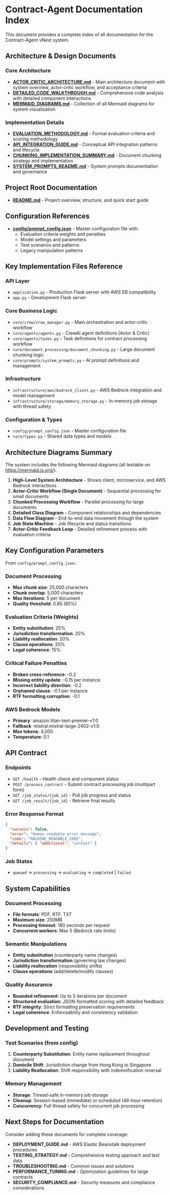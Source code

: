 # Contract-Agent Documentation Index

This document provides a complete index of all documentation for the Contract-Agent vNext system.

## Architecture & Design Documents

### Core Architecture
- **[ACTOR_CRITIC_ARCHITECTURE.md](./ACTOR_CRITIC_ARCHITECTURE.md)** - Main architecture document with system overview, actor-critic workflow, and acceptance criteria
- **[DETAILED_CODE_WALKTHROUGH.md](./DETAILED_CODE_WALKTHROUGH.md)** - Comprehensive code analysis with detailed component interactions
- **[MERMAID_DIAGRAMS.md](./MERMAID_DIAGRAMS.md)** - Collection of all Mermaid diagrams for system visualization

### Implementation Details
- **[EVALUATION_METHODOLOGY.md](./EVALUATION_METHODOLOGY.md)** - Formal evaluation criteria and scoring methodology
- **[API_INTEGRATION_GUIDE.md](./API_INTEGRATION_GUIDE.md)** - Conceptual API integration patterns and lifecycle
- **[CHUNKING_IMPLEMENTATION_SUMMARY.md](./CHUNKING_IMPLEMENTATION_SUMMARY.md)** - Document chunking strategy and implementation
- **[SYSTEM_PROMPTS_README.md](./SYSTEM_PROMPTS_README.md)** - System prompts documentation and governance

## Project Root Documentation
- **[README.md](../README.md)** - Project overview, structure, and quick start guide

## Configuration References
- **[config/prompt_config.json](../config/prompt_config.json)** - Master configuration file with:
  - Evaluation criteria weights and penalties
  - Model settings and parameters
  - Test scenarios and patterns
  - Legacy manipulation patterns

## Key Implementation Files Reference

### API Layer
- `application.py` - Production Flask server with AWS EB compatibility
- `app.py` - Development Flask server

### Core Business Logic
- `core/crew/crew_manager.py` - Main orchestration and actor-critic workflow
- `core/agents/agents.py` - CrewAI agent definitions (Actor & Critic)
- `core/agents/tasks.py` - Task definitions for contract processing workflow
- `core/document_processing/document_chunking.py` - Large document chunking logic
- `core/prompts/system_prompts.py` - AI prompt definitions and management

### Infrastructure
- `infrastructure/aws/bedrock_client.py` - AWS Bedrock integration and model management
- `infrastructure/storage/memory_storage.py` - In-memory job storage with thread safety

### Configuration & Types
- `config/prompt_config.json` - Master configuration file
- `core/types.py` - Shared data types and models

## Architecture Diagrams Summary

The system includes the following Mermaid diagrams (all testable on https://mermaid.js.org/):

1. **High-Level System Architecture** - Shows client, microservice, and AWS Bedrock interactions
2. **Actor-Critic Workflow (Single Document)** - Sequential processing for small documents  
3. **Chunked Processing Workflow** - Parallel processing for large documents
4. **Detailed Class Diagram** - Component relationships and dependencies
5. **Data Flow Diagram** - End-to-end data movement through the system
6. **Job State Machine** - Job lifecycle and status transitions
7. **Actor-Critic Feedback Loop** - Detailed refinement process with evaluation criteria

## Key Configuration Parameters

From `config/prompt_config.json`:

### Document Processing
- **Max chunk size**: 25,000 characters
- **Chunk overlap**: 5,000 characters  
- **Max iterations**: 5 per document
- **Quality threshold**: 0.85 (85%)

### Evaluation Criteria (Weights)
- **Entity substitution**: 25%
- **Jurisdiction transformation**: 20%
- **Liability reallocation**: 20%
- **Clause operations**: 20%
- **Legal coherence**: 15%

### Critical Failure Penalties
- **Broken cross-reference**: -0.2
- **Missing entity update**: -0.15 per instance
- **Incorrect liability direction**: -0.2
- **Orphaned clause**: -0.1 per instance
- **RTF formatting corruption**: -0.1

### AWS Bedrock Models
- **Primary**: amazon.titan-text-premier-v1:0
- **Fallback**: mistral.mistral-large-2402-v1:0
- **Max tokens**: 4,000
- **Temperature**: 0.1

## API Contract

### Endpoints
- `GET /health` - Health check and component status
- `POST /process_contract` - Submit contract processing job (multipart form)
- `GET /job_status/{job_id}` - Poll job progress and status
- `GET /job_result/{job_id}` - Retrieve final results

### Error Response Format
```json
{
  "success": false,
  "error": "Human-readable error message",
  "code": "MACHINE_READABLE_CODE",
  "details": { "additional": "context" }
}
```

### Job States
- `queued` → `processing` → `evaluating` → `completed` | `failed`

## System Capabilities

### Document Processing
- **File formats**: PDF, RTF, TXT
- **Maximum size**: 200MB
- **Processing timeout**: 180 seconds per request
- **Concurrent workers**: Max 5 (Bedrock rate limits)

### Semantic Manipulations
- **Entity substitution** (counterparty name changes)
- **Jurisdiction transformation** (governing law changes)
- **Liability reallocation** (responsibility shifts)  
- **Clause operations** (add/delete/modify clauses)

### Quality Assurance
- **Bounded refinement**: Up to 5 iterations per document
- **Structured evaluation**: JSON-formatted scoring with detailed feedback
- **RTF integrity**: Strict formatting preservation requirements
- **Legal coherence**: Enforceability and consistency validation

## Development and Testing

### Test Scenarios (from config)
1. **Counterparty Substitution**: Entity name replacement throughout document
2. **Domicile Shift**: Jurisdiction change from Hong Kong to Singapore
3. **Liability Reallocation**: Shift responsibility with indemnification reversal

### Memory Management
- **Storage**: Thread-safe in-memory job storage
- **Cleanup**: Session-based (immediate) or scheduled (48-hour retention)
- **Concurrency**: Full thread safety for concurrent job processing

## Next Steps for Documentation

Consider adding these documents for complete coverage:
- **DEPLOYMENT_GUIDE.md** - AWS Elastic Beanstalk deployment procedures
- **TESTING_STRATEGY.md** - Comprehensive testing approach and test data
- **TROUBLESHOOTING.md** - Common issues and solutions
- **PERFORMANCE_TUNING.md** - Optimization guidelines for large contracts
- **SECURITY_COMPLIANCE.md** - Security measures and compliance considerations
